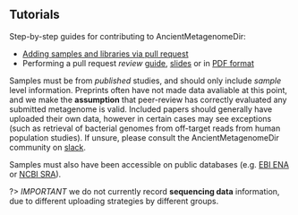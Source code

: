 ## Tutorials

Step-by-step guides for contributing to AncientMetagenomeDir:

- [Adding samples and libraries via pull request](docs/contributing/adding-metadata.md)
- Performing a pull request _review_ [guide](docs/contributing/reviewing-pr.md), [slides](https://hackmd.io/@jfy133/B156Z2mfP) or in [PDF format](https://github.com/spaam-community/AncientMetagenomeDir/raw/master/assets/tutorials/presentations/intro_to_ancientmetagenomedir_github_pull_request_review.pdf)

Samples must be from _published_ studies, and should only include _sample_ level
information. Preprints often have not made data avaliable at this point, and we make
the **assumption** that peer-review has correctly evaluated any submitted metagenome is
valid. Included papers should generally have uploaded their own data, however in certain
cases may see exceptions (such as retrieval of bacterial genomes from off-target reads from
human population studies). If unsure, please consult the AncientMetagenomeDir community on [slack](https://spaam-community.slack.com/channels/ancientmetagenomedir).

Samples must also have been accessible on public databases (e.g. [EBI
ENA](https://www.ebi.ac.uk/ena) or [NCBI
SRA](https://www.ncbi.nlm.nih.gov/sra)).

?> _IMPORTANT_ we do not currently record __sequencing data__ information, due to different uploading strategies by different groups.